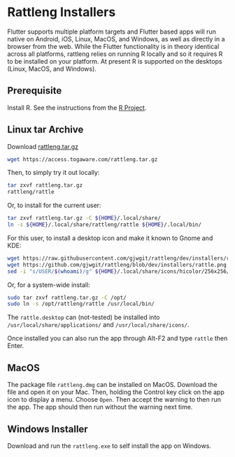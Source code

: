 # Rattleng Installers

Flutter supports multiple platform targets and Flutter based apps will
run native on Android, iOS, Linux, MacOS, and Windows, as well as
directly in a browser from the web. While the Flutter functionality is
in theory identical across all platforms, rattleng relies on running R
locally and so it requires R to be installed on your platform. At
present R is supported on the desktops (Linux, MacOS, and Windows).

## Prerequisite

Install R. See the instructions from the [R
Project](https://cloud.r-project.org/).

## Linux tar Archive

Download [rattleng.tar.gz](https://access.togaware.com/rattleng.tar.gz)

```bash
wget https://access.togaware.com/rattleng.tar.gz
```

Then, to simply try it out locally:

```bash
tar zxvf rattleng.tar.gz
rattleng/rattle
```

Or, to install for the current user:

```bash
tar zxvf rattleng.tar.gz -C ${HOME}/.local/share/
ln -s ${HOME}/.local/share/rattleng/rattle ${HOME}/.local/bin/
```

For this user, to install a desktop icon and make it known to Gnome
and KDE:

```bash
wget https://raw.githubusercontent.com/gjwgit/rattleng/dev/installers/rattle.desktop -O ${HOME}/.local/share/applications/rattle.desktop
wget https://github.com/gjwgit/rattleng/blob/dev/installers/rattle.png -O ${HOME}/.local/share/icons/hicolor/256x256/apps/rattle.png
sed -i "s/USER/$(whoami)/g" ${HOME}/.local/share/icons/hicolor/256x256/apps/rattle.png
```

Or, for a system-wide install:

```bash
sudo tar zxvf rattleng.tar.gz -C /opt/
sudo ln -s /opt/rattleng/rattle /usr/local/bin/
``` 

The `rattle.desktop` can (not-tested) be installed into
`/usr/local/share/applications/` and `/usr/local/share/icons/`.

Once installed you can also run the app through Alt-F2 and type
`rattle` then Enter.

## MacOS

The package file `rattleng.dmg` can be installed on MacOS. Download
the file and open it on your Mac. Then, holding the Control key click
on the app icon to display a menu. Choose `Open`. Then accept the
warning to then run the app. The app should then run without the
warning next time.

## Windows Installer

Download and run the `rattleng.exe` to self install the app on
Windows.
